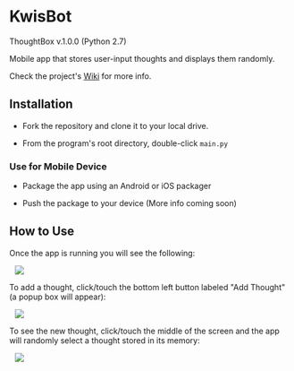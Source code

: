 # KwisBot

ThoughtBox v.1.0.0 (Python 2.7)

Mobile app that stores user-input thoughts and displays them randomly.

Check the project's [Wiki](https://github.com/Kwistech/ThoughtBox/wiki) for more info.

## Installation ##

+ Fork the repository and clone it to your local drive.

+ From the program's root directory, double-click `main.py`

### Use for Mobile Device

+ Package the app using an Android or iOS packager

+ Push the package to your device (More info coming soon)

## How to Use

Once the app is running you will see the following:

<img src="https://s29.postimg.org/od2e57wmv/Thought_Box_app_1.png" hspace="10">

To add a thought, click/touch the bottom left button labeled "Add Thought" (a popup box will appear):

<img src="https://s23.postimg.org/v3t7ibmsb/Thought_Box_app_2.png" hspace="10">

To see the new thought, click/touch the middle of the screen and the app will randomly select a thought stored in its memory:

<img src="https://s30.postimg.org/lzap4ub5t/Thought_Box_app_3.png" hspace="10">
